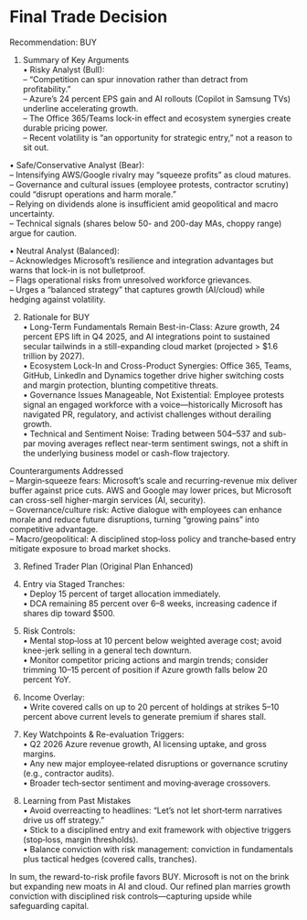 # Final Trade Decision

Recommendation: BUY

1. Summary of Key Arguments  
• Risky Analyst (Bull):  
  – “Competition can spur innovation rather than detract from profitability.”  
  – Azure’s 24 percent EPS gain and AI rollouts (Copilot in Samsung TVs) underline accelerating growth.  
  – The Office 365/Teams lock-in effect and ecosystem synergies create durable pricing power.  
  – Recent volatility is “an opportunity for strategic entry,” not a reason to sit out.  

• Safe/Conservative Analyst (Bear):  
  – Intensifying AWS/Google rivalry may “squeeze profits” as cloud matures.  
  – Governance and cultural issues (employee protests, contractor scrutiny) could “disrupt operations and harm morale.”  
  – Relying on dividends alone is insufficient amid geopolitical and macro uncertainty.  
  – Technical signals (shares below 50- and 200-day MAs, choppy range) argue for caution.  

• Neutral Analyst (Balanced):  
  – Acknowledges Microsoft’s resilience and integration advantages but warns that lock-in is not bulletproof.  
  – Flags operational risks from unresolved workforce grievances.  
  – Urges a “balanced strategy” that captures growth (AI/cloud) while hedging against volatility.  

2. Rationale for BUY  
• Long-Term Fundamentals Remain Best-in-Class: Azure growth, 24 percent EPS lift in Q4 2025, and AI integrations point to sustained secular tailwinds in a still-expanding cloud market (projected > $1.6 trillion by 2027).  
• Ecosystem Lock-In and Cross-Product Synergies: Office 365, Teams, GitHub, LinkedIn and Dynamics together drive higher switching costs and margin protection, blunting competitive threats.  
• Governance Issues Manageable, Not Existential: Employee protests signal an engaged workforce with a voice—historically Microsoft has navigated PR, regulatory, and activist challenges without derailing growth.  
• Technical and Sentiment Noise: Trading between $504–$537 and sub-par moving averages reflect near-term sentiment swings, not a shift in the underlying business model or cash-flow trajectory.  

Counterarguments Addressed  
– Margin‐squeeze fears: Microsoft’s scale and recurring-revenue mix deliver buffer against price cuts. AWS and Google may lower prices, but Microsoft can cross-sell higher-margin services (AI, security).  
– Governance/culture risk: Active dialogue with employees can enhance morale and reduce future disruptions, turning “growing pains” into competitive advantage.  
– Macro/geopolitical: A disciplined stop‐loss policy and tranche‐based entry mitigate exposure to broad market shocks.  

3. Refined Trader Plan (Original Plan Enhanced)  
1. Entry via Staged Tranches:  
   • Deploy 15 percent of target allocation immediately.  
   • DCA remaining 85 percent over 6–8 weeks, increasing cadence if shares dip toward $500.  
2. Risk Controls:  
   • Mental stop‐loss at 10 percent below weighted average cost; avoid knee-jerk selling in a general tech downturn.  
   • Monitor competitor pricing actions and margin trends; consider trimming 10–15 percent of position if Azure growth falls below 20 percent YoY.  
3. Income Overlay:  
   • Write covered calls on up to 20 percent of holdings at strikes 5–10 percent above current levels to generate premium if shares stall.  
4. Key Watchpoints & Re-evaluation Triggers:  
   • Q2 2026 Azure revenue growth, AI licensing uptake, and gross margins.  
   • Any new major employee‐related disruptions or governance scrutiny (e.g., contractor audits).  
   • Broader tech‐sector sentiment and moving‐average crossovers.  

4. Learning from Past Mistakes  
• Avoid overreacting to headlines: “Let’s not let short‐term narratives drive us off strategy.”  
• Stick to a disciplined entry and exit framework with objective triggers (stop‐loss, margin thresholds).  
• Balance conviction with risk management: conviction in fundamentals plus tactical hedges (covered calls, tranches).

In sum, the reward-to-risk profile favors BUY. Microsoft is not on the brink but expanding new moats in AI and cloud. Our refined plan marries growth conviction with disciplined risk controls—capturing upside while safeguarding capital.
